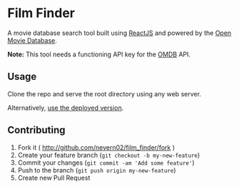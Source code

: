 # Film Finder
A movie database search tool built using [ReactJS](http://facebook.github.io/react/) and powered by the [Open Movie Database](http://omdbapi.com/).

**Note:** This tool needs a functioning API key for the [OMDB](http://www.omdbapi.com/) API.

## Usage
Clone the repo and serve the root directory using any web server.

Alternatively, [use the deployed version](http://www.blrice.net/film_finder/).

## Contributing
1. Fork it ( http://github.com/nevern02/film_finder/fork )
2. Create your feature branch (`git checkout -b my-new-feature`)
3. Commit your changes (`git commit -am 'Add some feature'`)
4. Push to the branch (`git push origin my-new-feature`)
5. Create new Pull Request

